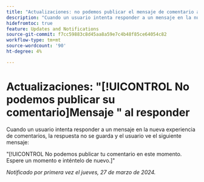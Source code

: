 ```yaml
---
title: "Actualizaciones: no podemos publicar el mensaje de comentario al responder"
description: "Cuando un usuario intenta responder a un mensaje en la nueva experiencia de comentarios, la respuesta no se guarda y el usuario ve un mensaje."
hidefromtoc: true
feature: Updates and Notifications
source-git-commit: f7cc59883c8d45aa8a59e7c4b48f85ce64054c82
workflow-type: tm+mt
source-wordcount: '90'
ht-degree: 4%

---
```



# Actualizaciones: &quot;[!UICONTROL No podemos publicar su comentario]Mensaje &quot; al responder

Cuando un usuario intenta responder a un mensaje en la nueva experiencia de comentarios, la respuesta no se guarda y el usuario ve el siguiente mensaje:

&quot;[!UICONTROL No podemos publicar tu comentario en este momento. Espere un momento e inténtelo de nuevo.]&quot;

_Notificado por primera vez el jueves, 27 de marzo de 2024._
